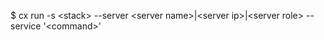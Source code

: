 <!-- post: run_usage -->


$ cx run -s &lt;stack&gt; --server &lt;server name&gt;|&lt;server ip&gt;|&lt;server role&gt; --service '&lt;command&gt;'
